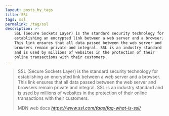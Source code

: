 ```yaml
---
layout: posts_by_tags
title: SSL
tags: ssl
permalink: /tag/ssl
description: >-
    SSL (Secure Sockets Layer) is the standard security technology for
    establishing an encrypted link between a web server and a browser.
    This link ensures that all data passed between the web server and
    browsers remain private and integral. SSL is an industry standard
    and is used by millions of websites in the protection of their
    online transactions with their customers.
---
```

<blockquote>
  <p>
    SSL (Secure Sockets Layer) is the standard security technology for
    establishing an encrypted link between a web server and a browser.
    This link ensures that all data passed between the web server and
    browsers remain private and integral. SSL is an industry standard
    and is used by millions of websites in the protection of their
    online transactions with their customers.
  </p>
  <footer>
    MDN web docs
    <cite title="SSL (Secure Sockets Layer)">
      <a href="https://www.ssl.com/faqs/faq-what-is-ssl/">
        https://www.ssl.com/faqs/faq-what-is-ssl/
      </a>
    </cite>
  </footer>
</blockquote>
